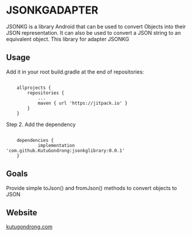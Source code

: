# JSONKGADAPTER

JSONKG is a library Android that can be used to convert Objects into their JSON representation. It can also be used to convert a JSON string to an equivalent object. 
This library for adapter JSONKG
## Usage

Add it in your root build.gradle at the end of repositories:

```

	allprojects {
		repositories {
			...
			maven { url 'https://jitpack.io' }
		}
	}

```

Step 2. Add the dependency

```

	dependencies {
	        implementation 'com.github.KutuGondrong:jsonkglibrary:0.0.1'
	}

```
## Goals

Provide simple toJson() and fromJson() methods to convert objects to JSON

## Website
[kutugondrong.com](https://kutugondrong.com/)
